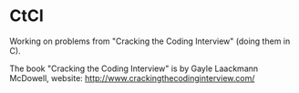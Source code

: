 # CtCI
Working on problems from "Cracking the Coding Interview" (doing them in C).

The book "Cracking the Coding Interview" is by Gayle Laackmann McDowell, website: http://www.crackingthecodinginterview.com/
